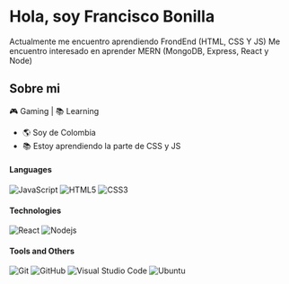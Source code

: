 
# Hola, soy Francisco Bonilla


Actualmente me encuentro aprendiendo FrondEnd (HTML, CSS Y JS) Me encuentro interesado en aprender MERN (MongoDB, Express, React y Node)

## Sobre mi

🎮 Gaming | 📚 Learning

- :earth_americas: Soy de Colombia
- 📚 Estoy aprendiendo la parte de CSS y JS


#### Languages

![JavaScript](https://img.shields.io/badge/-JavaScript-black?style=flat-square&logo=javascript)
![HTML5](https://img.shields.io/badge/-HTML5-black?style=flat-square&logo=html5)
![CSS3](https://img.shields.io/badge/-CSS3-black?style=flat-square&logo=css3)

#### Technologies
![React](https://img.shields.io/badge/-React-black?style=flat-square&logo=react)
![Nodejs](https://img.shields.io/badge/-Nodejs-black?style=flat-square&logo=Node.js)

#### Tools and Others
![Git](https://img.shields.io/badge/-Git-black?style=flat-square&logo=git)
![GitHub](https://img.shields.io/badge/-GitHub-black?style=flat-square&logo=github)
![Visual Studio Code](https://img.shields.io/badge/Visual_Studio_Code-black?style=flat-square&logo=Visual-Studio-Code)
![Ubuntu](https://img.shields.io/badge/-Ubuntu-black?style=flat-square&logo=ubuntu)
